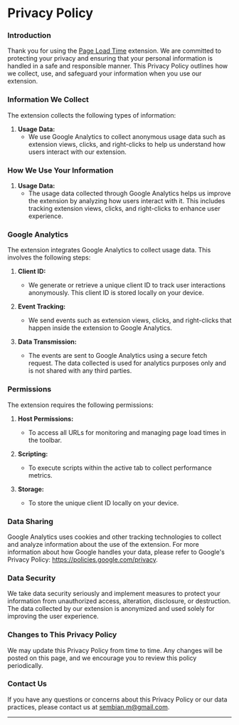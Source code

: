 # Privacy Policy

### Introduction

Thank you for using the [Page Load Time](https://chromewebstore.google.com/detail/page-load-time/jboepgdkcgchplagkfmgdhefadfahgda) extension. We are committed to protecting your privacy and ensuring that your personal information is handled in a safe and responsible manner. This Privacy Policy outlines how we collect, use, and safeguard your information when you use our extension.

### Information We Collect

The extension collects the following types of information:

1. **Usage Data:**
   - We use Google Analytics to collect anonymous usage data such as extension views, clicks, and right-clicks to help us understand how users interact with our extension. 

### How We Use Your Information

1. **Usage Data:**
   - The usage data collected through Google Analytics helps us improve the extension by analyzing how users interact with it. This includes tracking extension views, clicks, and right-clicks to enhance user experience.

### Google Analytics

The extension integrates Google Analytics to collect usage data. This involves the following steps:

1. **Client ID:**
   - We generate or retrieve a unique client ID to track user interactions anonymously. This client ID is stored locally on your device.
   
2. **Event Tracking:**
   - We send events such as extension views, clicks, and right-clicks that happen inside the extension to Google Analytics. 

3. **Data Transmission:**
   - The events are sent to Google Analytics using a secure fetch request. The data collected is used for analytics purposes only and is not shared with any third parties.

### Permissions

The extension requires the following permissions:

1. **Host Permissions:**
   - To access all URLs for monitoring and managing page load times in the toolbar.
   
2. **Scripting:**
   - To execute scripts within the active tab to collect performance metrics.
   
3. **Storage:**
   - To store the unique client ID locally on your device.
   

### Data Sharing

 Google Analytics uses cookies and other tracking technologies to collect and analyze information about the use of the extension. For more information about how Google handles your data, please refer to Google's Privacy Policy: https://policies.google.com/privacy.

### Data Security

We take data security seriously and implement measures to protect your information from unauthorized access, alteration, disclosure, or destruction. The data collected by our extension is anonymized and used solely for improving the user experience.


### Changes to This Privacy Policy

We may update this Privacy Policy from time to time. Any changes will be posted on this page, and we encourage you to review this policy periodically.

### Contact Us

If you have any questions or concerns about this Privacy Policy or our data practices, please contact us at [sembian.m@gmail.com](mailto:sembian.m@gmail.com).


***
